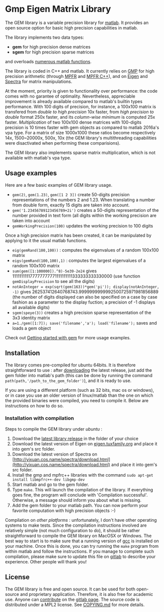 Gmp Eigen Matrix Library
========================

The GEM library is a variable precision library for [matlab](http://www.mathworks.com/products/matlab/). It provides an open source option for basic high precision capabilities in matlab.

The library implements two data types:
 - **gem** for high precision dense matrices
 - **sgem** for high precision sparse matrices

and overloads [numerous matlab functions](doc/functions.md).

The library is coded in C++ and matlab. It currently relies on [GMP](https://gmplib.org/) for high precision arithmetic (through [MPFR](http://www.mpfr.org/) and [MPFR C++](http://www.holoborodko.com/pavel/mpfr/)), and on [Eigen](http://eigen.tuxfamily.org/) and [Spectra](http://yixuan.cos.name/spectra/) for matrix manipulations.

At the moment, priority is given to functionality over performance: the code comes with no garantee of optimality. Nevertheless, appreciable improvement is already available compared to matlab's builtin types performance. With 100 digits of precision, for instance, a 100x100 matrix is transfered from _double to high precision_ 10x faster, from _high precision to double_ format 250x faster, and its _column-wise minimum_ is computed 25x faster. _Multiplication_ of two 100x100 dense matrices with 100-digits precision is 10 times faster with gem objects as compared to matlab 2016a's vpa type. For a matrix of size 1000x1000 these ratios become respectively 14x, 1500~20000x, 500x, 10x (the GEM library's multithreading capabilities were disactivated when performing these comparisions).

The GEM library also implements sparse matrix multiplication, which is not available with matlab's vpa type.


Usage examples
--------------
Here are a few basic examples of GEM library usage.

 - `gem(2)`, `gem(1.23)`, `gem([1 2 3])` create 50-digits precision representations of the numbers 2 and 1.23. When translating a number from double form, exactly 15 digits are taken into account.
 - `gem('1.23456789123456789+2i')` creates a 50-digits representation of the number provided in text form (all digits within the working precision are taken into account
 - `gemWorkingPrecision(100)` updates the working precision to 100 digits

Once a high precision matrix has been created, it can be manipulated by applying to it the usual matlab functions.

 - `eig(gemRand(100,100))` : computes the eigenvalues of a random 100x100 matrix
 - `eigs(gemRand(100,100),1)` : computes the largest eigenvalues of a random 100x100 matrix
 - `sum(gem([1:100000]).^8)-5e39-2e24` gives 111111111177777777771111111111333333333330000 (use function `gemDisplayPrecision` to see all the digits)
 - `notAnInteger = exp(sqrt(gem(163))*gem('pi')); display(notAnInteger, -1)` gives 262537412640768743.9999999999992500725971981856889 (the number of digits displayed can also be specified on a case by case fashion as a parameter to the display fuction; a precision of -1 displays all available digits)
 - `sgem(speye(3))` creates a high precision sparse representation of the 3x3 identity matrix
 - `a=1./gem([1:7]); save('filename','a'); load('filename');` saves and loads a gem object

Check out [Getting started with gem](doc/gettingStarted.md) for more usage examples.


Installation
------------

The library comes pre-compiled for ubuntu 64bits. It is therefore straightforward to use : after [downloading](https://gitlab.com/jdbancal/gem/tags/v0.1.0) the latest release, just add the gem folder into matlab's path (this can be done by running the command `path(path,'/path_to_the_gem_folder')`), and it is ready to use.

If you are using a different platform (such as 32 bits, mac os or windows), or in case you use an older version of linux/matlab than the one on which the provided binaries were compiled, you need to compile it. Below are instructions on how to do so.


### Installation with compilation

Steps to compile the GEM library under *ubuntu* :

1. Download the [latest library release](https://gitlab.com/jdbancal/gem/tags/v0.1.0) in the folder of your choice
2. Download the latest version of Eigen on [eigen.tuxfamily.org](eigen.tuxfamily.org) and place it into gem's src folder.
3. Download the latest version of Spectra on [http://yixuan.cos.name/spectra/download.html](http://yixuan.cos.name/spectra/download.html) and place it into gem's src folder.
4. Install the gmp and mpfrc++ libraries with the command
`sudo apt-get install libmpfrc++-dev libgmp-dev`
5. Start matlab and go to the gem folder.
6. Type `make`. This will launch the compilation of the library. If everything goes fine, the program will conclude with 'Compilation successful'. Otherwise, a message should inform you about what is missing.
7. Add the gem folder to your matlab path. You can now perform your favorite computation with high precision objects :-)

Compilation on *other platforms* : unfortunately, I don't have other operating systems to make tests. Since the compilation instructions involved are relatively simple (not much configuration to do), it should be rather straightforward to compile the GEM library on MacOSX or Windows. The best way to start is to make sure that a running version of [gcc](https://gcc.gnu.org/) is installed on your machine. Once this is done, you can try running the `make` program from within matlab and follow the instructions. If you manage to complete such compilation, please make sure to update this file on [gitlab](https://gitlab.com/jdbancal/gem) to describe your experience. Other people will thank you!


License
-------

The GEM library is free and open source. It can be used for both open-source and proprietary application. Therefore, it is also free for academic use. Anyone can [contribute](doc/howToContribute.md) on the [gitlab page](https://gitlab.com/jdbancal/gem). The source code is distributed under a MPL2 license. See [COPYING.md](COPYING.md) for more details.

